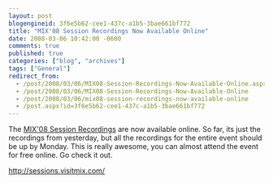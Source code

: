 ```yaml
---
layout: post
blogengineid: 3f6e5b62-cee1-437c-a1b5-3bae661bf772
title: "MIX'08 Session Recordings Now Available Online"
date: 2008-03-06 10:42:00 -0600
comments: true
published: true
categories: ["blog", "archives"]
tags: ["General"]
redirect_from: 
  - /post/2008/03/06/MIX08-Session-Recordings-Now-Available-Online.aspx
  - /post/2008/03/06/MIX08-Session-Recordings-Now-Available-Online
  - /post/2008/03/06/mix08-session-recordings-now-available-online
  - /post.aspx?id=3f6e5b62-cee1-437c-a1b5-3bae661bf772
---
```

<!-- more -->

The <a href="http://sessions.visitmix.com/">MIX'08 Session Recordings</a> are now available online. So far, its just the recordings from yesterday, but all the recordings for the entire event should be up by Monday. This is really awesome, you can almost attend the event for free online. Go check it out.

<a href="http://sessions.visitmix.com/">http://sessions.visitmix.com/</a>
